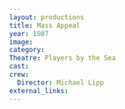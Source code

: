 ```yaml
---
layout: productions
title: Mass Appeal
year: 1987
image:
category:
Theatre: Players by the Sea
cast:
crew:
  Director: Michael Lipp
external_links:
---
```

